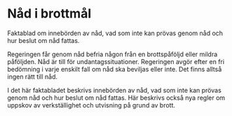 # Nåd i brottmål

Faktablad om innebörden av nåd, vad som inte kan prövas genom nåd och hur beslut om nåd fattas.

Regeringen får genom nåd befria någon från en brottspåföljd eller mildra påföljden. Nåd är till för undantagssituationer. Regeringen avgör efter en fri bedömning i varje enskilt fall om nåd ska beviljas eller inte. Det finns alltså ingen rätt till nåd.

I det här faktabladet beskrivs innebörden av nåd, vad som inte kan prövas genom nåd och hur beslut om nåd fattas. Här beskrivs också nya regler om uppskov av verkställighet och utvisning på grund av brott.
